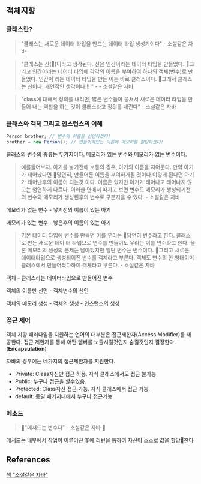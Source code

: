 ## 객체지향

### 클래스란?

> "클래스는 새로운 데이터 타입을 만드는 데이터 타입 생성기이다" - 소설같은 자바

> "클래스는 신(􏰨)이라고 생각된다. 신은 인간이라는 데이터 타입을 만들었다. 􏰢그리고 인간이라는 데이터 타입에 각각의 이름을 부여하여 하나의 객체(변수)로 만들었다. 인간이 라는 데이터 타입을 만든 이는 바로 클래스이다. 􏰢그래서 클래스는 신이다. 개인적인 생각이다.!! " - - 소설같은 자바

> "class에 대해서 정의를 내리면, 많은 변수들이 뭉쳐서 새로운 데이터 타입을 만 들어 내는 역할을 하는 것이 클래스라고 정의를 내린다" - 소설같은 자바

### 클래스와 객체 그리고 인스턴스의 이해

```java 
Person brother; // 변수의 이름을 선언하겠다!
brother = new Person(); // 만들어져있는 이름에 메모리를 할당하겠다!
```

클래스의 변수의 종류는 두가지이다. 메모리가 있는 변수와 메모리가 없는 변수이다. 

> 예를들어보자. 아기를 낳기전에 보통의 경우, 아기의 이름을 지어둔다. 만약 아기가 태어났다면 􏰣당연히, 만들어둔 이름을 부여하게될 것이다.이렇게 된다면 아기가 태어난후의 이름이 되는것 이다. 이름은 있지만 아기가 태어나고 태어나지 않고는 엄연하게 다르다. 이러한 면에서 따지고 보면 변수도 메모리가 생성되기전의 변수와 메모리가 생성된후의 변수로 구분지을 수 있다. - 소설같은 자바

메모리가 없는 변수  -  낳기전의 이름이 있는 아기

메모리가 있는 변수  -  낳은후의 이름이 있는 아기  

> 기본 데이터 타입에 변수를 만들면 이를 우리는 􏰣당연히 변수라고 한다. 클래스로 만든 새로운 데이 터 타입으로 변수를 만들어도 우리는 이를 변수라고 한다. 물론 메모리의 생성의 문제는 남아있지만 일단 변수는 변수이다. 􏰢그리고 새로운 데이터타입으로 생성되어진 변수를 객체라고 부른다. 객체도 변수의 한 형태이며 클래스에서 만들어졌다하여 객체라고 부른다. - 소설같은 자바

객체 - 클래스라는 데이터타입으로 만들어진 변수

객체의 이름만 선언 - 객체변수의 선언

객체의 메모리 생성 -  객체의 생성 - 인스턴스의 생성

### 접근 제어

객체 지향 패러다임을 지원하는 언어의 대부분은 접근제한자(Access Modifier)를 제공한다. 접근 제한자를 통해 어떤 멤버를 노출시킬것인지 숨길것인지 결정한다. (**Encapsulation**)

자바의 경우에는 네가지의 접근제한자를 지원한다.

- Private: Class자신만 접근 허용. 자식 클래스에서도 접근 불가능
- Public: 누구나 접근을 할수있음.
- Protected: Class자신 접근 가능. 자식 클래스에서 접근 가능. 
- default: 동일 패키지내에서 누구나 접근가능

### 메소드 

> 􏰥"메서드는 변수다" - 소설같은 자바 􏰥

메서드는 내부에서 작업이 이루어진 후에 리턴을 통하여 자신이 스스로 값을 할당􏰣한다

## References

[책 "소설같은 자바"](http://book.interpark.com/product/BookDisplay.do?_method=detail&sc.prdNo=206612496)

